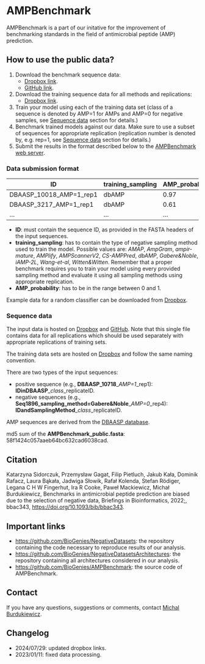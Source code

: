 
# AMPBenchmark

AMPBenchmark is a part of our initative for the improvement of
benchmarking standards in the field of antimicrobial peptide (AMP)
prediction.

## How to use the public data?

1.  Download the benchmark sequence data:
    - [Dropbox
      link](https://www.dropbox.com/scl/fi/6hxboi6xy1jm1q1ie6vyg/AMPBenchmark_public.fasta?rlkey=3egb368kyh347fdfamcfd75m0&st=ld02vyiv&dl=0).
    - [GitHub
      link](https://raw.githubusercontent.com/BioGenies/AMPBenchmark/main/data/AMPBenchmark_public.fasta?token=GHSAT0AAAAAABS4SIUMO3EI6JSQJJ2OC62WYUT5E6A).
2.  Download the training sequence data for all methods and
    replications:
    - [Dropbox
      link](https://www.dropbox.com/scl/fo/f8kdfgoa8htsvpc79v0u2/ANOcYXz3fSRyE5kEumDDsVs?rlkey=a0su8jyn5nsjnzs2gkqya5n24&st=xd69dycx&dl=0).
3.  Train your model using each of the training data set (class of a
    sequence is denoted by AMP=1 for AMPs and AMP=0 for negative
    samples, see [Sequence
    data](https://github.com/BioGenies/AMPBenchmark#sequence-data)
    section for details.)
4.  Benchmark trained models against our data. Make sure to use a subset
    of sequences for appropriate replication (replication number is
    denoted by, e.g. rep=1, see [Sequence
    data](https://github.com/BioGenies/AMPBenchmark#sequence-data)
    section for details.)
5.  Submit the results in the format described below to the
    [AMPBenchmark web server](http://biogenies.info/AMPBenchmark/).

### Data submission format

| ID                      | training_sampling | AMP_probability |
|-------------------------|-------------------|-----------------|
| DBAASP_10018_AMP=1_rep1 | dbAMP             | 0.97            |
| DBAASP_3217_AMP=1_rep1  | dbAMP             | 0.61            |
| …                       | …                 | …               |

- **ID**: must contain the sequence ID, as provided in the FASTA headers
  of the input sequences.
- **training_sampling**: has to contain the type of negative sampling
  method used to train the model. Possible values are: *AMAP*,
  *AmpGram*, *ampir-mature*, *AMPlify*, *AMPScannerV2*, *CS-AMPPred*,
  *dbAMP*, *Gabere&Noble*, *iAMP-2L*, *Wang-et-al*, *Witten&Witten*.
  Remember that a proper benchmark requires you to train your model
  using every provided sampling method and evaluate it using all
  sampling methods using appropriate replication.
- **AMP_probability**: has to be in the range between 0 and 1.

Example data for a random classifier can be downloaded from
[Dropbox](https://www.dropbox.com/scl/fi/xqeqdsygkxjg5qt2b7ezg/sample_data.csv?rlkey=ql7gtoumuecwbg5tr0frl81bb&st=w7pdevvn&dl=0).

### Sequence data

The input data is hosted on
[Dropbox](https://www.dropbox.com/scl/fi/6hxboi6xy1jm1q1ie6vyg/AMPBenchmark_public.fasta?rlkey=3egb368kyh347fdfamcfd75m0&st=wj8wc93f&dl=0)
and
[GitHub](https://raw.githubusercontent.com/BioGenies/AMPBenchmark/main/data/AMPBenchmark_public.fasta?token=GHSAT0AAAAAABS4SIUMO3EI6JSQJJ2OC62WYUT5E6A).
Note that this single file contains data for all replications which
should be used separately with appropriate replications of training
sets.

The training data sets are hosted on
[Dropbox](https://www.dropbox.com/scl/fo/f8kdfgoa8htsvpc79v0u2/ANOcYXz3fSRyE5kEumDDsVs?rlkey=a0su8jyn5nsjnzs2gkqya5n24&st=vpcy0lyc&dl=0)
and follow the same naming convention.

There are two types of the input sequences:

- positive sequence (e.g., **DBAASP_10718**\_*AMP=1*\_rep1):
  **IDinDBAASP**\_*class*\_replicateID.
- negative sequences (e.g.,
  **Seq1896_sampling_method=Gabere&Noble**\_*AMP=0*\_rep4):
  **IDandSamplingMethod**\_*class*\_replicateID.

AMP sequences are derived from the [DBAASP
database](https://dbaasp.org/).

md5 sum of the **AMPBenchmark_public.fasta**:
58f1424c057aaeb64bc632cad6038cad.

## Citation

Katarzyna Sidorczuk, Przemysław Gagat, Filip Pietluch, Jakub Kała,
Dominik Rafacz, Laura Bąkała, Jadwiga Słowik, Rafał Kolenda, Stefan
Rödiger, Legana C H W Fingerhut, Ira R Cooke, Paweł Mackiewicz, Michał
Burdukiewicz, Benchmarks in antimicrobial peptide prediction are biased
due to the selection of negative data, Briefings in Bioinformatics,
2022;, bbac343, <https://doi.org/10.1093/bib/bbac343>.

## Important links

- <https://github.com/BioGenies/NegativeDatasets>: the repository
  containing the code necessary to reproduce results of our analysis.
- <https://github.com/BioGenies/NegativeDatasetsArchitectures>: the
  repository containing all architectures considered in our analysis.
- <https://github.com/BioGenies/AMPBenchmark>: the source code of
  AMPBenchmark.

## Contact

If you have any questions, suggestions or comments, contact [Michal
Burdukiewicz](mailto:michalburdukiewicz@gmail.com).

## Changelog

- 2024/07/29: updated dropbox links.
- 2023/01/11: fixed data processing.

